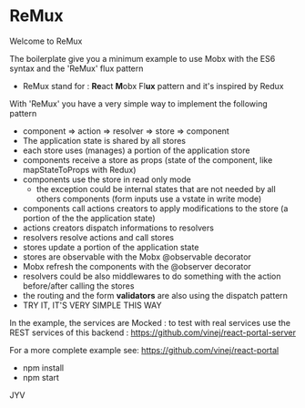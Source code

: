 # ReMux

Welcome to ReMux

The boilerplate give you a minimum example to use Mobx with the ES6 syntax and the 'ReMux' flux pattern
* ReMux stand for : **Re**act **M**obx Fl**ux** pattern and it's inspired by Redux

With 'ReMux' you have a very simple way to implement the following pattern
* component => action => resolver => store => component
 * The application state is shared by all stores
 * each store uses (manages) a portion of the application store
 * components receive a store as props (state of the component, like mapStateToProps with Redux)
 * components use the store in read only mode
   *  the exception could be internal states that are not needed by all others components (form inputs use a vstate in write mode)
  * components call actions creators to apply modifications to the store (a portion of the the application state)
 * actions creators dispatch informations to resolvers
 * resolvers resolve actions and call stores
 * stores update a portion of the application state
 * stores are observable with the Mobx @observable decorator
 * Mobx refresh the components with the @observer decorator
 * resolvers could be also middlewares to do something with the action before/after calling the stores
 * the routing and the form **validators** are also using the dispatch pattern
* TRY IT, IT'S VERY SIMPLE THIS WAY

In the example, the services are Mocked : to test with real services use the REST services of this backend : https://github.com/vinej/react-portal-server

For a more complete example see: https://github.com/vinej/react-portal

  * npm install
  * npm start

JYV
